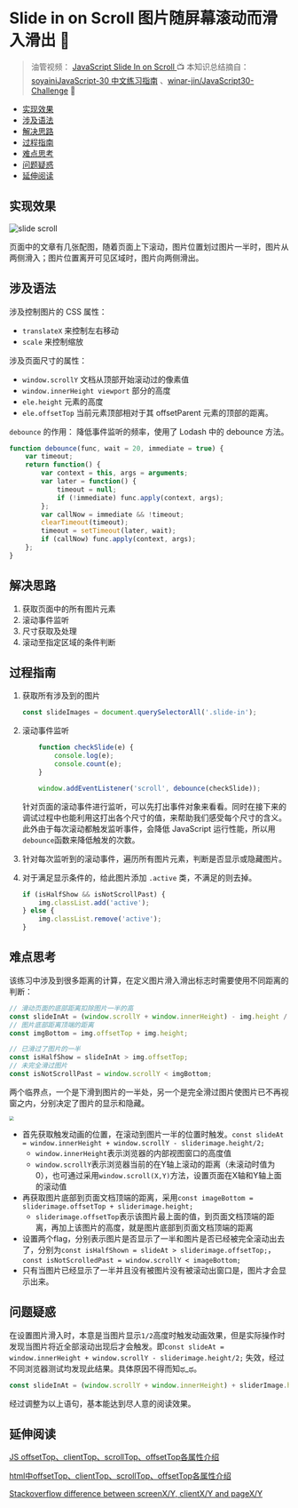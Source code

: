 # Slide in on Scroll 图片随屏幕滚动而滑入滑出 📲

> 油管视频： [JavaScript Slide In on Scroll  ](https://www.youtube.com/watch?v=uzRsENVD3W8&list=PLu8EoSxDXHP6CGK4YVJhL_VWetA865GOH&index=15) 📺
> 本知识总结摘自：[soyainiJavaScript-30 中文练习指南](https://github.com/soyaine/JavaScript30) 、[winar-jin/JavaScript30-Challenge](https://github.com/winar-jin/JavaScript30-Challenge) 🦥

 * [实现效果](#实现效果)
  * [涉及语法](#涉及语法)
  * [解决思路](#解决思路)
  * [过程指南](#过程指南)
  * [难点思考](#难点思考)
  * [问题疑惑](#问题疑惑)
  * [延伸阅读](#延伸阅读)

## 实现效果

![slide  scroll](https://picgo-bed-1305701422.cos.ap-shanghai.myqcloud.com/picgo/20210508112836_D13_SlideScroll.gif)

页面中的文章有几张配图，随着页面上下滚动，图片位置划过图片一半时，图片从两侧滑入；图片位置离开可见区域时，图片向两侧滑出。



## 涉及语法

涉及控制图片的 CSS 属性：

- `translateX` 来控制左右移动
- `scale` 来控制缩放

涉及页面尺寸的属性：

- `window.scrollY` 文档从顶部开始滚动过的像素值
- `window.innerHeight viewport` 部分的高度
- `ele.height` 元素的高度
- `ele.offsetTop` 当前元素顶部相对于其 offsetParent 元素的顶部的距离。

`debounce` 的作用： 降低事件监听的频率，使用了 Lodash 中的 debounce 方法。

```js
function debounce(func, wait = 20, immediate = true) {
    var timeout;
    return function() {
        var context = this, args = arguments;
        var later = function() {
            timeout = null;
            if (!immediate) func.apply(context, args);
        };
        var callNow = immediate && !timeout;
        clearTimeout(timeout);
        timeout = setTimeout(later, wait);
        if (callNow) func.apply(context, args);
    };
}
```

## 解决思路

1. 获取页面中的所有图片元素
2. 滚动事件监听
3. 尺寸获取及处理
4. 滚动至指定区域的条件判断



## 过程指南

1. 获取所有涉及到的图片

   ```js
   const slideImages = document.querySelectorAll('.slide-in');
   ```

2. 滚动事件监听

   ```js
       function checkSlide(e) {
           console.log(e);
           console.count(e);
       }
   
       window.addEventListener('scroll', debounce(checkSlide));
   ```

   针对页面的滚动事件进行监听，可以先打出事件对象来看看。同时在接下来的调试过程中也能利用这打出各个尺寸的值，来帮助我们感受每个尺寸的含义。 此外由于每次滚动都触发监听事件，会降低 JavaScript 运行性能，所以用`debounce`函数来降低触发的次数。

3. 针对每次监听到的滚动事件，遍历所有图片元素，判断是否显示或隐藏图片。

4. 对于满足显示条件的，给此图片添加 `.active` 类，不满足的则去掉。

   ```js
   if (isHalfShow && isNotScrollPast) {
       img.classList.add('active');
   } else {
       img.classList.remove('active');
   }
   ```



## 难点思考

该练习中涉及到很多距离的计算，在定义图片滑入滑出标志时需要使用不同距离的判断：

```js
// 滑动页面的底部距离扣除图片一半的高
const slideInAt = (window.scrollY + window.innerHeight) - img.height / 2;
// 图片底部距离顶端的距离
const imgBottom = img.offsetTop + img.height;
```

```js
// 已滑过了图片的一半
const isHalfShow = slideInAt > img.offsetTop;
// 未完全滑过图片
const isNotScrollPast = window.scrollY < imgBottom;
```

两个临界点，一个是下滑到图片的一半处，另一个是完全滑过图片使图片已不再视窗之内，分别决定了图片的显示和隐藏。

<img src="https://picgo-bed-1305701422.cos.ap-shanghai.myqcloud.com/picgo/20210508113714.png" style="zoom:50%;" />

- 首先获取触发动画的位置，在滚动到图片一半的位置时触发。`const slideAt = window.innerHeight + window.scrollY - sliderimage.height/2;`
  - `window.innerHeight`表示浏览器的内部视图窗口的高度值
  - `window.scrollY`表示浏览器当前的在Y轴上滚动的距离（未滚动时值为0），也可通过采用`window.scroll(X,Y)`方法，设置页面在X轴和Y轴上面的滚动值
- 再获取图片底部到页面文档顶端的距离，采用`const imageBottom = sliderimage.offsetTop + sliderimage.height;`
  - `sliderimage.offsetTop`表示该图片最上面的值，到页面文档顶端的距离，再加上该图片的高度，就是图片底部到页面文档顶端的距离
- 设置两个flag，分别表示图片是否显示了一半和图片是否已经被完全滚动出去了，分别为`const isHalfShown = slideAt > sliderimage.offsetTop;`，`const isNotScrolledPast = window.scrollY < imageBottom;`
- 只有当图片已经显示了一半并且没有被图片没有被滚动出窗口是，图片才会显示出来。

## 问题疑惑

在设置图片滑入时，本意是当图片显示`1/2`高度时触发动画效果，但是实际操作时发现当图片将近全部滚动出现后才会触发。即`const slideAt = window.innerHeight + window.scrollY - sliderimage.height/2;` 失效，经过不同浏览器测试均发现此结果。具体原因不得而知ಥ_ಥ。

```js
const slideInAt = (window.scrollY + window.innerHeight) + sliderImage.height / 3;
```

经过调整为以上语句，基本能达到尽人意的阅读效果。



## 延伸阅读

[JS offsetTop、clientTop、scrollTop、offsetTop各属性介绍](https://www.jianshu.com/p/39f4730d3815)

[html中offsetTop、clientTop、scrollTop、offsetTop各属性介绍](https://blog.csdn.net/u013795673/article/details/52171411)

[Stackoverflow difference between screenX/Y, clientX/Y and pageX/Y](https://stackoverflow.com/questions/6073505/what-is-the-difference-between-screenx-y-clientx-y-and-pagex-y)